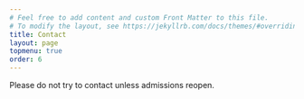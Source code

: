 ```yaml
---
# Feel free to add content and custom Front Matter to this file.
# To modify the layout, see https://jekyllrb.com/docs/themes/#overriding-theme-defaults
title: Contact
layout: page
topmenu: true
order: 6
---
```


Please do not try to contact unless admissions reopen.